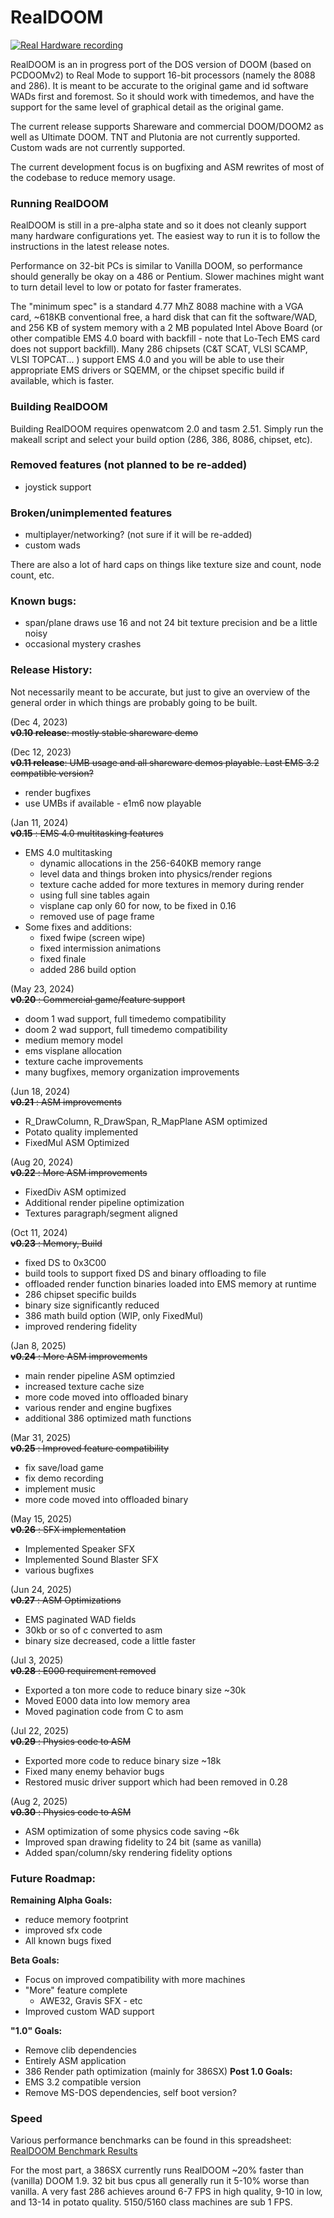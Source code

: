 # RealDOOM

[![Real Hardware recording](https://img.youtube.com/vi/F9RYZJlCTsI/0.jpg)](https://www.youtube.com/watch?v=F9RYZJlCTsI "RealDOOM v 0.24 DOOM2 Recording")


RealDOOM is an in progress port of the DOS version of DOOM (based on PCDOOMv2) to Real Mode to support 16-bit processors (namely the 8088 and 286). It is meant to be accurate to the original game and id software WADs first and foremost. So it should work with timedemos, and have the support for the same level of graphical detail as the original game.

The current release supports Shareware and commercial DOOM/DOOM2 as well as Ultimate DOOM. TNT and Plutonia are not currently supported. Custom wads are not currently supported.

The current development focus is on bugfixing and ASM rewrites of most of the codebase to reduce memory usage. 

### Running RealDOOM

RealDOOM is still in a pre-alpha state and so it does not cleanly support many hardware configurations yet. The easiest way to run it is to follow the instructions in the latest release notes.

Performance on 32-bit PCs is similar to Vanilla DOOM, so performance should generally be okay on a 486 or Pentium. Slower machines might want to turn detail level to low or potato for faster framerates.

The "minimum spec" is a standard 4.77 MhZ 8088 machine with a VGA card, ~618KB conventional free, a hard disk that can fit the software/WAD, and 256 KB of system memory with a 2 MB populated Intel Above Board (or other compatible EMS 4.0 board with backfill - note that Lo-Tech EMS card does not support backfill). Many 286 chipsets (C&T SCAT, VLSI SCAMP, VLSI TOPCAT... ) support EMS 4.0 and you will be able to use their appropriate EMS drivers or SQEMM, or the chipset specific build if available, which is faster.

### Building RealDOOM

Building RealDOOM requires openwatcom 2.0 and tasm 2.51.
Simply run the makeall script and select your build option (286, 386, 8086, chipset, etc).

### Removed features (not planned to be re-added)
 - joystick support

###  Broken/unimplemented features 
 - multiplayer/networking? (not sure if it will be re-added)
 - custom wads

There are also a lot of hard caps on things like texture size and count, node count, etc. 

### Known bugs:
 - span/plane draws use 16 and not 24 bit texture precision and be a little noisy
 - occasional mystery crashes
 
### Release History:
 Not necessarily meant to be accurate, but just to give an overview of the general order in which things are probably going to be built.

(Dec 4, 2023)      
~~**v0.10 release**: mostly stable shareware demo~~

(Dec 12, 2023)      
~~**v0.11 release**: UMB usage and all shareware demos playable. Last EMS 3.2 compatible version?~~
   - render bugfixes
   - use UMBs if available - e1m6 now playable
     
(Jan 11, 2024)      
~~**v0.15** :  EMS 4.0 multitasking features~~
  - EMS 4.0 multitasking
     - dynamic allocations in the 256-640KB memory range
     - level data and things broken into physics/render regions    
     - texture cache added for more textures in memory during render
     - using full sine tables again
     - visplane cap only 60 for now, to be fixed in 0.16
     - removed use of page frame
  - Some fixes and additions:  
     - fixed fwipe (screen wipe)
     - fixed intermission animations
     - fixed finale
     - added 286 build option

(May 23, 2024)      
~~**v0.20** : Commercial game/feature support~~
  - doom 1 wad support, full timedemo compatibility
  - doom 2 wad support, full timedemo compatibility
  - medium memory model
  - ems visplane allocation
  - texture cache improvements
  - many bugfixes, memory organization improvements

(Jun 18, 2024)      
~~**v0.21** : ASM improvements~~
  - R_DrawColumn, R_DrawSpan, R_MapPlane ASM optimized
  - Potato quality implemented
  - FixedMul ASM Optimized

(Aug 20, 2024)      
~~**v0.22** : More ASM improvements~~
  - FixedDiv ASM optimized
  - Additional render pipeline optimization
  - Textures paragraph/segment aligned

(Oct 11, 2024)      
~~**v0.23** : Memory, Build~~
  - fixed DS to 0x3C00
  - build tools to support fixed DS and binary offloading to file
  - offloaded render function binaries loaded into EMS memory at runtime
  - 286 chipset specific builds
  - binary size significantly reduced
  - 386 math build option (WIP, only FixedMul)
  - improved rendering fidelity

(Jan 8, 2025)      
~~**v0.24** : More ASM improvements~~
  - main render pipeline ASM optimzied
  - increased texture cache size
  - more code moved into offloaded binary
  - various render and engine bugfixes
  - additional 386 optimized math functions

(Mar 31, 2025)      
~~**v0.25** : Improved feature compatibility~~
  - fix save/load game
  - fix demo recording
  - implement music
  - more code moved into offloaded binary

(May 15, 2025)      
~~**v0.26** : SFX implementation~~
  - Implemented Speaker SFX
  - Implemented Sound Blaster SFX
  - various bugfixes

(Jun 24, 2025)      
~~**v0.27** : ASM Optimizations~~
  - EMS paginated WAD fields
  - 30kb or so of c converted to asm
  - binary size decreased, code a little faster

(Jul 3, 2025)      
~~**v0.28** : E000 requirement removed~~
  - Exported a ton more code to reduce binary size ~30k
  - Moved E000 data into low memory area
  - Moved pagination code from C to asm

(Jul 22, 2025)      
~~**v0.29** : Physics code to ASM~~
  - Exported more code to reduce binary size ~18k
  - Fixed many enemy behavior bugs
  - Restored music driver support which had been removed in 0.28

(Aug 2, 2025)      
~~**v0.30** : Physics code to ASM~~
  - ASM optimization of some physics code saving ~6k
  - Improved span drawing fidelity to 24 bit (same as vanilla)
  - Added span/column/sky rendering fidelity options
  
### Future Roadmap:

**Remaining Alpha Goals:**
 - reduce memory footprint
 - improved sfx code
 - All known bugs fixed
 
**Beta Goals:**
 - Focus on improved compatibility with more machines
 - "More" feature complete
   - AWE32, Gravis SFX - etc
 - Improved custom WAD support


**"1.0" Goals:**
 - Remove clib dependencies
 - Entirely ASM application
 - 386 Render path optimization (mainly for 386SX)
**Post 1.0 Goals:**
 - EMS 3.2 compatible version
 - Remove MS-DOS dependencies, self boot version?
  

### Speed

Various performance benchmarks can be found in this spreadsheet:
[RealDOOM Benchmark Results](https://docs.google.com/spreadsheets/d/1gt8gqvKrvJh5GH_xDKoZ98G4jY873s6zx_Y5EaFbb7M/)

For the most part, a 386SX currently runs RealDOOM ~20% faster than (vanilla) DOOM 1.9. 32 bit bus cpus all generally run it 5-10% worse than vanilla. A very fast 286 achieves around 6-7 FPS in high quality, 9-10 in low, and 13-14 in potato quality. 5150/5160 class machines are sub 1 FPS.
